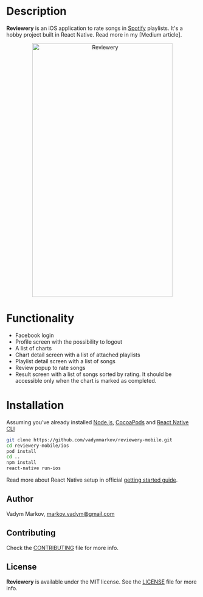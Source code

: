 # Description

**Reviewery** is an iOS application to rate songs in
[Spotify](https://www.spotify.com) playlists. It's a hobby project built in
React Native. Read more in my [Medium article].

<div align="center">
<img src="https://github.com/vadymmarkov/reviewery-mobile/blob/master/reviewery.gif" alt="Reviewery" width="369" height="665" />
</div>

# Functionality

- Facebook login
- Profile screen with the possibility to logout
- A list of charts
- Chart detail screen with a list of attached playlists
- Playlist detail screen with a list of songs
- Review popup to rate songs
- Result screen with a list of songs sorted by rating. It should be
accessible only when the chart is marked as completed.

# Installation

Assuming you’ve already installed [Node.js](https://nodejs.org),
[CocoaPods](https://cocoapods.org) and [React Native CLI](https://facebook.github.io/react-native/docs/getting-started.html#the-react-native-cli)
```sh
git clone https://github.com/vadymmarkov/reviewery-mobile.git
cd reviewery-mobile/ios
pod install
cd ..
npm install
react-native run-ios
```

Read more about React Native setup in official [getting started guide](https://facebook.github.io/react-native/docs/getting-started.html).

## Author

Vadym Markov, markov.vadym@gmail.com

## Contributing

Check the [CONTRIBUTING](https://github.com/vadymmarkov/reviewery-mobile/blob/master/CONTRIBUTING.md) file for more info.

## License

**Reviewery** is available under the MIT license. See the [LICENSE](https://github.com/vadymmarkov/reviewery-mobile/blob/master/LICENSE.md) file for more info.
